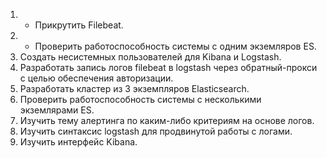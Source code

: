 1. + Прикрутить Filebeat.
2. + Проверить работоспособность системы с одним экземляров ES.
3. Создать несистемных пользователей для Kibana и Logstash.
4. Разработать запись логов filebeat в logstash через обратный-прокси с целью обеспечения авторизации.
5. Разработать кластер из 3 экземпляров Elasticsearch.
6. Проверить работоспособность системы с несколькими экземлярами ES.
7. Изучить тему алертинга по каким-либо критериям на основе логов.
8. Изучить синтаксис logstash для продвинутой работы с логами.
9. Изучить интерфейс Kibana.